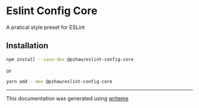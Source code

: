 # Eslint Config Core

A pratical style preset for ESLint

## Installation

```bash
npm install --save-dev @pshaw/eslint-config-core
```
or
```bash
yarn add --dev @pshaw/eslint-config-core
```

---
This documentation was generated using [writeme](https://www.npmjs.com/package/@pshaw/writeme)
